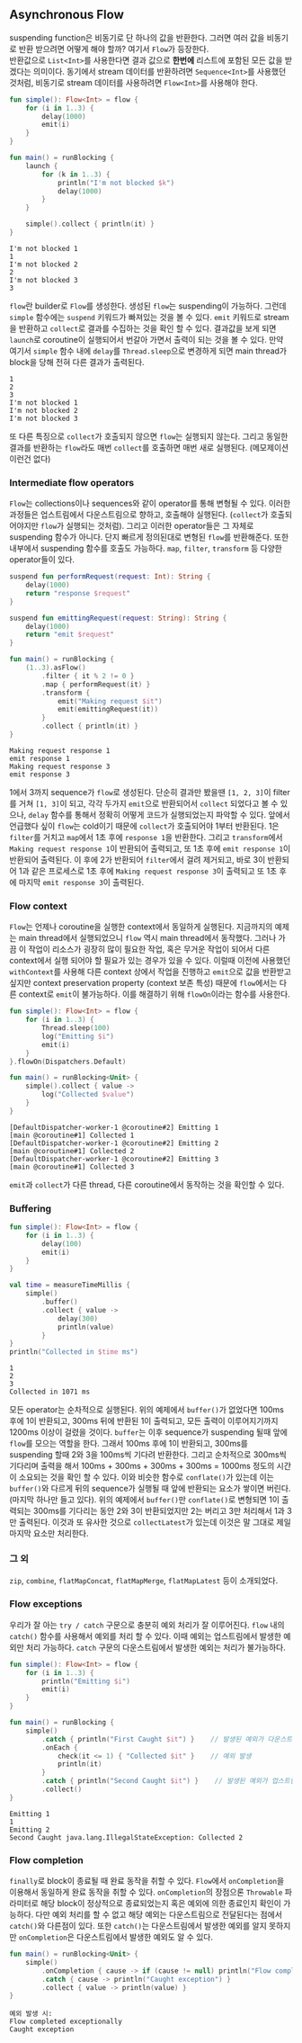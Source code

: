 ## Asynchronous Flow

suspending function은 비동기로 단 하나의 값을 반환한다. 그러면 여러 값을 비동기로 반환 받으려면 어떻게 해야 할까? 여기서 `Flow`가 등장한다.  
반환값으로 `List<Int>`를 사용한다면 결과 값으로 **한번에** 리스트에 포함된 모든 값을 받겠다는 의미이다. 동기에서 stream 데이터를 반환하려면 `Sequence<Int>`를 사용했던 것처럼, 비동기로 stream 데이터를 사용하려면 `Flow<Int>`를 사용해야 한다.

```kotlin
fun simple(): Flow<Int> = flow {
    for (i in 1..3) {
        delay(1000)
        emit(i)
    }
}

fun main() = runBlocking {
    launch {
        for (k in 1..3) {
            println("I'm not blocked $k")
            delay(1000)
        }
    }

    simple().collect { println(it) }
}
```

```
I'm not blocked 1
1
I'm not blocked 2
2
I'm not blocked 3
3
```

`flow`란 builder로 `Flow`를 생성한다. 생성된 `flow`는 suspending이 가능하다. 그런데 `simple` 함수에는 `suspend` 키워드가 빠져있는 것을 볼 수 있다. `emit` 키워드로 stream을 반환하고 `collect`로 결과를 수집하는 것을 확인 할 수 있다. 결과값을 보게 되면 `launch`로 coroutine이 실행되어서 번갈아 가면서 출력이 되는 것을 볼 수 있다. 만약 여기서 `simple` 함수 내에 `delay`를 `Thread.sleep`으로 변경하게 되면 main thread가 block을 당해 전혀 다른 결과가 출력된다.

```
1
2
3
I'm not blocked 1
I'm not blocked 2
I'm not blocked 3
```

또 다른 특징으로 `collect`가 호출되지 않으면 `flow`는 실행되지 않는다. 그리고 동일한 결과를 반환하는 `flow`라도 매번 `collect`를 호출하면 매번 새로 실행된다. (메모제이션 이런건 없다)

### Intermediate flow operators

`Flow`는 collections이나 sequences와 같이 operator를 통해 변형될 수 있다. 이러한 과정들은 업스트림에서 다운스트림으로 향하고, 호출해야 실행된다. (`collect`가 호출되어야지만 `flow`가 실행되는 것처럼). 그리고 이러한 operator들은 그 자체로 suspending 함수가 아니다. 단지 빠르게 정의된대로 변형된 `flow`를 반환해준다. 또한 내부에서 suspending 함수를 호출도 가능하다. `map`, `filter`, `transform` 등 다양한 operator들이 있다.

```kotlin
suspend fun performRequest(request: Int): String {
    delay(1000)
    return "response $request"
}

suspend fun emittingRequest(request: String): String {
    delay(1000)
    return "emit $request"
}

fun main() = runBlocking {
    (1..3).asFlow()
        .filter { it % 2 != 0 }
        .map { performRequest(it) }
        .transform {
            emit("Making request $it")
            emit(emittingRequest(it))
        }
        .collect { println(it) }
}
```

```
Making request response 1
emit response 1
Making request response 3
emit response 3
```

1에서 3까지 sequence가 `flow`로 생성된다. 단순히 결과만 봤을땐 `[1, 2, 3]`이 filter를 거쳐 `[1, 3]`이 되고, 각각 두가지 `emit`으로 반환되어서 `collect` 되었다고 볼 수 있으나, `delay` 함수를 통해서 정확히 어떻게 코드가 실행되었는지 파악할 수 있다. 앞에서 언급했다 싶이 `flow`는 cold이기 때문에 `collect`가 호출되어야 1부터 반환된다. 1은 `filter`를 거치고 `map`에서 1초 후에 `response 1`을 반환한다. 그리고 `transform`에서 `Making request response 1`이 반환되어 출력되고, 또 1초 후에 `emit response 1`이 반환되어 출력된다. 이 후에 2가 반환되어 `filter`에서 걸려 제거되고, 바로 3이 반환되어 1과 같은 프로세스로 1초 후에 `Making request response 3`이 출력되고 또 1초 후에 마지막 `emit response 3`이 출력된다.

### Flow context

`Flow`는 언제나 coroutine을 실행한 context에서 동일하게 실행된다. 지금까지의 예제는 main thread에서 실행되었으니 `flow` 역시 main thread에서 동작했다. 그러나 가끔 이 작업이 리소스가 굉장히 많이 필요한 작업, 혹은 무거운 작업이 되어서 다른 context에서 실행 되어야 할 필요가 있는 경우가 있을 수 있다. 이럴때 이전에 사용했던 `withContext`를 사용해 다른 context 상에서 작업을 진행하고 `emit`으로 값을 반환받고 싶지만 context preservation property (context 보존 특성) 때문에 `flow`에서는 다른 context로 `emit`이 불가능하다. 이를 해결하기 위해 `flowOn`이라는 함수를 사용한다.

```kotlin
fun simple(): Flow<Int> = flow {
    for (i in 1..3) {
        Thread.sleep(100)
        log("Emitting $i")
        emit(i)
    }
}.flowOn(Dispatchers.Default)

fun main() = runBlocking<Unit> {
    simple().collect { value ->
        log("Collected $value") 
    } 
}   
```

```
[DefaultDispatcher-worker-1 @coroutine#2] Emitting 1
[main @coroutine#1] Collected 1
[DefaultDispatcher-worker-1 @coroutine#2] Emitting 2
[main @coroutine#1] Collected 2
[DefaultDispatcher-worker-1 @coroutine#2] Emitting 3
[main @coroutine#1] Collected 3
```

`emit`과 `collect`가 다른 thread, 다른 coroutine에서 동작하는 것을 확인할 수 있다.

### Buffering

```kotlin
fun simple(): Flow<Int> = flow {
    for (i in 1..3) {
        delay(100)
        emit(i)
    }
}

val time = measureTimeMillis {
    simple()
        .buffer()
        .collect { value -> 
            delay(300)
            println(value) 
        } 
}   
println("Collected in $time ms")
```

```
1
2
3
Collected in 1071 ms
```

모든 operator는 순차적으로 실행된다. 위의 예제에서 `buffer()`가 없었다면 100ms 후에 1이 반환되고, 300ms 뒤에 반환된 1이 출력되고, 모든 출력이 이루어지기까지 1200ms 이상이 걸렸을 것이다. `buffer`는 이후 sequence가 suspending 될때 앞에 `flow`를 모으는 역할을 한다. 그래서 100ms 후에 1이 반환되고, 300ms를 suspending 할때 2와 3을 100ms씩 기다려 반환한다. 그리고 순차적으로 300ms씩 기다리며 출력을 해서 100ms + 300ms + 300ms + 300ms = 1000ms 정도의 시간이 소요되는 것을 확인 할 수 있다. 이와 비슷한 함수로 `conflate()`가 있는데 이는 `buffer()`와 다르게 뒤의 sequence가 실행될 때 앞에 반환되는 요소가 쌓이면 버린다. (마지막 하나만 들고 있다). 위의 예제에서 `buffer()`만 `conflate()`로 변형되면 1이 출력되는 300ms를 기다리는 동안 2와 3이 반환되었지만 2는 버리고 3만 처리해서 1과 3만 출력된다. 이것과 또 유사한 것으로 `collectLatest`가 있는데 이것은 말 그대로 제일 마지막 요소만 처리한다.

### 그 외

`zip`, `combine`, `flatMapConcat`, `flatMapMerge`, `flatMapLatest` 등이 소개되었다.

### Flow exceptions

우리가 잘 아는 `try / catch` 구문으로 충분히 예외 처리가 잘 이루어진다. `flow` 내의 `catch()` 함수를 사용해서 예외를 처리 할 수 있다. 이때 예외는 업스트림에서 발생한 예외만 처리 가능하다. `catch` 구문의 다운스트림에서 발생한 예외는 처리가 불가능하다.

```kotlin
fun simple(): Flow<Int> = flow {
    for (i in 1..3) {
        println("Emitting $i")
        emit(i)
    }
}

fun main() = runBlocking {
    simple()
        .catch { println("First Caught $it") }    // 발생된 예외가 다운스트림에 있어서 예외를 잡지 못함
        .onEach {
            check(it <= 1) { "Collected $it" }    // 예외 발생
            println(it)
        }
        .catch { println("Second Caught $it") }    // 발생된 예외가 업스트림에 있기 때문에 예외를 잡아낼 수 있다
        .collect()
}
```

```
Emitting 1
1
Emitting 2
Second Caught java.lang.IllegalStateException: Collected 2
```

### Flow completion

`finally`로 block이 종료될 때 완료 동작을 취할 수 있다. `Flow`에서 `onCompletion`을 이용해서 동일하게 완료 동작을 취할 수 있다. `onCompletion`의 장점으론 `Throwable` 파라미터로 해당 block이 정상적으로 종료되었는지 혹은 예외에 의한 종료인지 확인이 가능하다. 다만 예외 처리를 할 수 없고 해당 예외는 다운스트림으로 전달된다는 점에서 `catch()`와 다른점이 있다. 또한 `catch()`는 다운스트림에서 발생한 예외를 알지 못하지만 `onCompletion`은 다운스트림에서 발생한 예외도 알 수 있다.

```kotlin
fun main() = runBlocking<Unit> {
    simple()
        .onCompletion { cause -> if (cause != null) println("Flow completed exceptionally") }
        .catch { cause -> println("Caught exception") }
        .collect { value -> println(value) }
}     
```

```
예외 발생 시:
Flow completed exceptionally
Caught exception
```